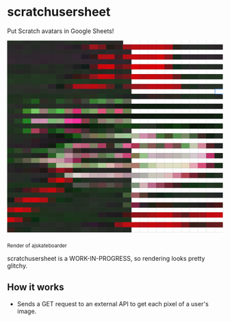 # scratchusersheet
Put Scratch avatars in Google Sheets!

![i](https://raw.githubusercontent.com/ajskateboarder/stuff/main/sheet.png)

<sub>Render of ajskateboarder</sub>

scratchusersheet is a WORK-IN-PROGRESS, so rendering looks pretty glitchy.

## How it works
- Sends a GET request to an external API to get each pixel of a user's image.
